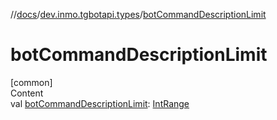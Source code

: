 //[docs](../../index.md)/[dev.inmo.tgbotapi.types](index.md)/[botCommandDescriptionLimit](bot-command-description-limit.md)



# botCommandDescriptionLimit  
[common]  
Content  
val [botCommandDescriptionLimit](bot-command-description-limit.md): [IntRange](https://kotlinlang.org/api/latest/jvm/stdlib/kotlin.ranges/-int-range/index.html)  



